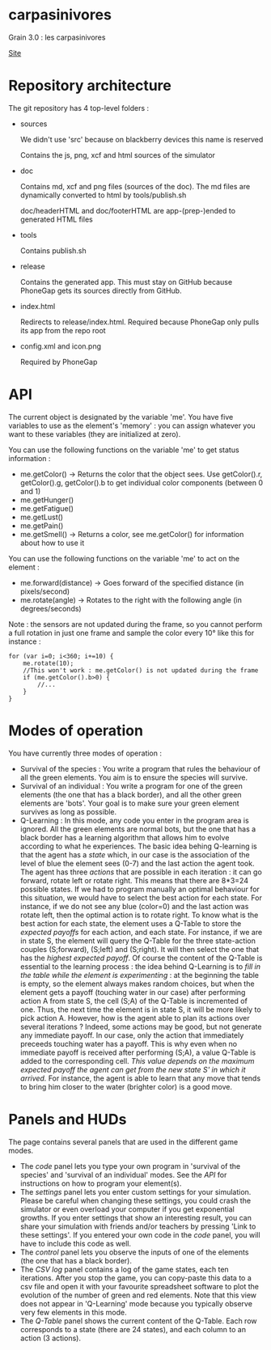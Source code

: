 carpasinivores
==============

Grain 3.0 : les carpasinivores

[Site](http://198.245.54.228/carpasinivores)

Repository architecture
=======================

The git repository has 4 top-level folders : 

- sources
  
  We didn't use 'src' because on blackberry devices this name is reserved

  Contains the js, png, xcf and html sources of the simulator

- doc
  
  Contains md, xcf and png files (sources of the doc). The md files are dynamically converted to html by tools/publish.sh

  doc/headerHTML and doc/footerHTML are app-(prep-)ended to generated HTML files

- tools
  
  Contains publish.sh

- release
  
  Contains the generated app. This must stay on GitHub because PhoneGap gets its sources directly from GitHub.

- index.html

  Redirects to release/index.html. Required because PhoneGap only pulls its app from the repo root

- config.xml and icon.png

  Required by PhoneGap

API
===

The current object is designated by the variable 'me'. You have five variables to use as the element's 'memory' : you can assign whatever you want to these variables (they are initialized at zero).

You can use the following functions on the variable 'me' to get status information : 
- me.getColor() -> Returns the color that the object sees. Use getColor().r, getColor().g, getColor().b to get individual color components (between 0 and 1)
- me.getHunger()
- me.getFatigue()
- me.getLust()
- me.getPain()
- me.getSmell() -> Returns a color, see me.getColor() for information about how to use it

You can use the following functions on the variable 'me' to act on the element : 
- me.forward(distance) -> Goes forward of the specified distance (in pixels/second)
- me.rotate(angle) -> Rotates to the right with the following angle (in degrees/seconds)

Note : the sensors are not updated during the frame, so you cannot perform a full rotation in just one frame and sample the color every 10° like this for instance : 

    for (var i=0; i<360; i+=10) {
        me.rotate(10);
        //This won't work : me.getColor() is not updated during the frame
        if (me.getColor().b>0) {
            //...
        }
    }

Modes of operation
==================

You have currently three modes of operation : 
 - Survival of the species : You write a program that rules the behaviour of all the green elements. You aim is to ensure the species will survive.
 - Survival of an individual : You write a program for one of the green elements (the one that has a black border), and all the other green elements are 'bots'.
   Your goal is to make sure your green element survives as long as possible.
 - Q-Learning : In this mode, any code you enter in the program area is ignored. All the green elements are normal bots, but the one that has a black border has a
   learning algorithm that allows him to evolve according to what he experiences.
   The basic idea behing Q-learning is that the agent has a *state* which, in our case is the association of the level of blue the element sees (0-7) and the last
   action the agent took. The agent has three *actions* that are possible in each iteration : it can go forward, rotate left or rotate right. This means that there are
   8*3=24 possible states. If we had to program manually an optimal behaviour for this situation, we would have to select the best action for each state. For instance,
   if we do not see any blue (color=0) and the last action was rotate left, then the optimal action is to rotate right.
   To know what is the best action for each state, the element uses a Q-Table to store the *expected payoffs* for each action, and each state. For instance, if we are in state
   S, the element will query the Q-Table for the three state-action couples (S;forward), (S;left) and (S;right). It will then select the one that has the *highest expected
   payoff*.
   Of course the content of the Q-Table is essential to the learning process : the idea behind Q-Learning is to *fill in the table while the element is experimenting* : at the
   beginning the table is empty, so the element always makes random choices, but when the element gets a payoff (touching water in our case) after performing action A from state S, 
   the cell (S;A) of the Q-Table is incremented of one. Thus, the next time the element is in state S, it will be more likely to pick action A.
   However, how is the agent able to plan its actions over several iterations ? Indeed, some actions may be good, but not generate any immediate payoff. In our case, only the action
   that immediately preceeds touching water has a payoff. This is why even when no immediate payoff is received after performing (S;A), a value Q-Table is added to the corresponding
   cell. *This value depends on the maximum expected payoff the agent can get from the new state S' in which it arrived.* For instance, the agent is able to learn that any move that
   tends to bring him closer to the water (brighter color) is a good move.


Panels and HUDs
===============

The page contains several panels that are used in the different game modes.
 - The *code* panel lets you type your own program in 'survival of the species' and 'survival of an individual' modes. See the *API* for instructions on how to program your element(s).
 - The *settings* panel lets you enter custom settings for your simulation. Please be careful when changing these settings, you could crash the simulator or even overload your computer
   if you get exponential growths.
   If you enter settings that show an interesting result, you can share your simulation with friends and/or teachers by pressing 'Link to these settings'. If you entered your own code
   in the *code* panel, you will have to include this code as well.
 - The *control* panel lets you observe the inputs of one of the elements (the one that has a black border).
 - The *CSV log* panel contains a log of the game states, each ten iterations. After you stop the game, you can copy-paste this data to a csv file and open it with your favourite
   spreadsheet software to plot the evolution of the number of green and red elements. Note that this view does not appear in 'Q-Learning' mode because you typically observe very few
   elements in this mode.
 - The *Q-Table* panel shows the current content of the Q-Table. Each row corresponds to a state (there are 24 states), and each column to an action (3 actions).
